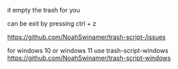 it empty the trash for you

can be exit by pressing ctrl + z

https://github.com/NoahSwinamer/trash-script-/issues

for windows 10 or windows 11 use trash-script-windows https://github.com/NoahSwinamer/trash-script-windows

